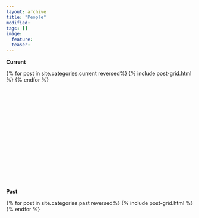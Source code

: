 ```yaml
---
layout: archive
title: "People"
modified:
tags: []
image:
  feature:
  teaser:
---
```


**Current**
<div class="tiles">
{% for post in site.categories.current reversed%}
  {% include post-grid.html %}
{% endfor %}
</div><!-- /.tiles -->

<br/><br/><br/><br/><br/><br/><br/><br/><br/><br/><br/><br/><br/><br/><br/>

**Past**
<div class="tiles">
{% for post in site.categories.past reversed%}
  {% include post-grid.html %}
{% endfor %}
</div><!-- /.tiles -->